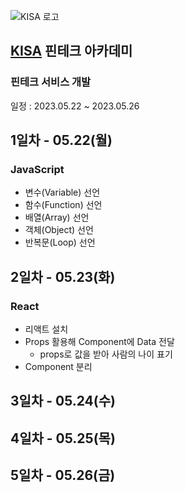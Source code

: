 ![KISA 로고](https://www.kisa.or.kr/resource/kor/images/sub/logo_IC_top_1.png)

## [KISA](https://www.kisa.or.kr/) 핀테크 아카데미

### 핀테크 서비스 개발

일정 : 2023.05.22 ~ 2023.05.26

## 1일차 - 05.22(월)

### JavaScript

-   변수(Variable) 선언
-   함수(Function) 선언
-   배열(Array) 선언
-   객체(Object) 선언
-   반복문(Loop) 선언

## 2일차 - 05.23(화)

### React

-   리액트 설치
-   Props 활용해 Component에 Data 전달
    -   props로 값을 받아 사람의 나이 표기
-   Component 분리

## 3일차 - 05.24(수)

## 4일차 - 05.25(목)

## 5일차 - 05.26(금)
